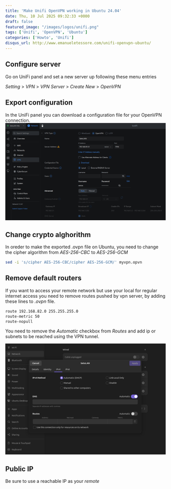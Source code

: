 ```yaml
---
title: 'Make Unifi OpenVPN working in Ubuntu 24.04'
date: Thu, 10 Jul 2025 09:32:33 +0000
draft: false
featured_image: "/images/logos/unifi.png"
tags: ['Unifi', 'OpenVPN', 'Ubuntu']
categories: ['Howto', 'Unifi']
disqus_url: http://www.emanueletessore.com/unifi-openvpn-ubuntu/
---
```


## Configure server

Go on UniFi panel and set a new server up following these menu entries

*Setting* > *VPN* > *VPN Server* > *Create New* > *OpenVPN*

## Export configuration

In the UniFi panel you can download a configuration file for your OpenVPN connection.
![UniFi OpenVPN Panel](unifi-openvpn-panel.png)

## Change crypto alghorithm

In oreder to make the exported .ovpn file on Ubuntu, you need to change the cipher algorithm from *AES-256-CBC* to *AES-256-GCM*

```bash
sed -i 's/cipher AES-256-CBC/cipher AES-256-GCM/' myvpn.opvn
```

## Remove default routers

If you want to access your remote network but use your local for regular internet access you need to remove routes pushed by vpn server, by adding these lines to *.ovpn* file.

```
route 192.168.82.0 255.255.255.0
route-metric 50
route-nopull
```

You need to remove the *Automatic* checkbox from *Routes* and add ip or subnets to be reached using the VPN tunnel. 

![OpenVPN Ubuntu Panel - disable automatic routes](ubuntu-openvpn-no-routes.png)

## Public IP

Be sure to use a reachable IP as your *remote*